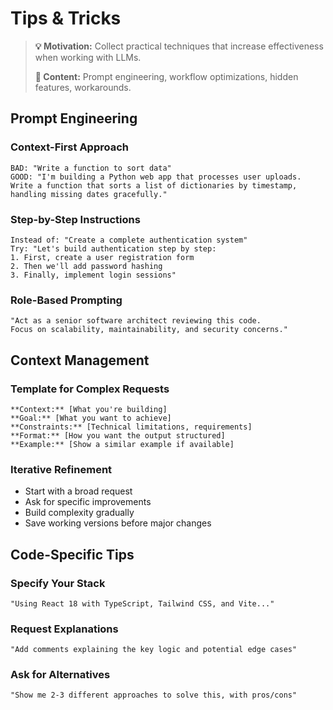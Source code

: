 # Tips & Tricks

> **💡 Motivation:** Collect practical techniques that increase effectiveness when working with LLMs.
> 
> **📝 Content:** Prompt engineering, workflow optimizations, hidden features, workarounds.

## Prompt Engineering

### Context-First Approach
```
BAD: "Write a function to sort data"
GOOD: "I'm building a Python web app that processes user uploads. 
Write a function that sorts a list of dictionaries by timestamp, 
handling missing dates gracefully."
```

### Step-by-Step Instructions
```
Instead of: "Create a complete authentication system"
Try: "Let's build authentication step by step:
1. First, create a user registration form
2. Then we'll add password hashing
3. Finally, implement login sessions"
```

### Role-Based Prompting
```
"Act as a senior software architect reviewing this code. 
Focus on scalability, maintainability, and security concerns."
```

## Context Management

### Template for Complex Requests
```
**Context:** [What you're building]
**Goal:** [What you want to achieve]
**Constraints:** [Technical limitations, requirements]
**Format:** [How you want the output structured]
**Example:** [Show a similar example if available]
```

### Iterative Refinement
- Start with a broad request
- Ask for specific improvements
- Build complexity gradually
- Save working versions before major changes

## Code-Specific Tips

### Specify Your Stack
```
"Using React 18 with TypeScript, Tailwind CSS, and Vite..."
```

### Request Explanations
```
"Add comments explaining the key logic and potential edge cases"
```

### Ask for Alternatives
```
"Show me 2-3 different approaches to solve this, with pros/cons"
```